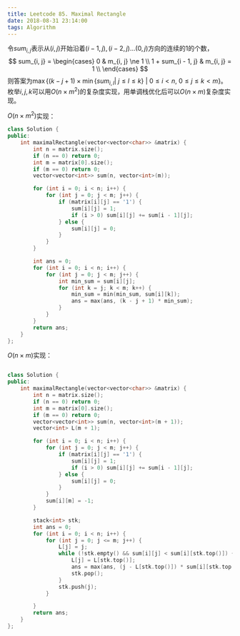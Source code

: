 ```yaml
---
title: Leetcode 85. Maximal Rectangle
date: 2018-08-31 23:14:00
tags: Algorithm
---
```


令$sum_{i, j}$表示从$(i, j)$开始沿着$(i - 1, j), (i - 2, j) \dots (0, j)$方向的连续的$1$的个数，
$$
sum_{i, j} = \begin{cases}
	0 & m_{i, j} \ne 1 \\
	1 + sum_{i - 1, j} & m_{i, j} = 1 \\
\end{cases}
$$
则答案为$\max \left\{(k - j + 1) \times \min\{sum_{i, l} | \ j \le l \le k  \} \ | \ 0 \le i < n, \ 0 \le j \le k < m  \right\}$。
枚举$i, j, k$可以用$O(n \times m^2)$的复杂度实现，用单调栈优化后可以$O(n \times m)$复杂度实现。

$O(n \times m^2)$实现：
```cpp
class Solution {
public:
    int maximalRectangle(vector<vector<char>> &matrix) {
        int n = matrix.size();
        if (n == 0) return 0;
        int m = matrix[0].size();
        if (m == 0) return 0;
        vector<vector<int>> sum(n, vector<int>(m));

        for (int i = 0; i < n; i++) {
            for (int j = 0; j < m; j++) {
                if (matrix[i][j] == '1') {
                    sum[i][j] = 1;
                    if (i > 0) sum[i][j] += sum[i - 1][j];
                } else {
                    sum[i][j] = 0;
                }
            }
        }

        int ans = 0;
        for (int i = 0; i < n; i++) {
            for (int j = 0; j < m; j++) {
                int min_sum = sum[i][j];
                for (int k = j; k < m; k++) {
                    min_sum = min(min_sum, sum[i][k]);
                    ans = max(ans, (k - j + 1) * min_sum);
                }
            }
        }
        return ans;
    }
};
```

$O(n \times m)$实现：
```cpp

class Solution {
public:
    int maximalRectangle(vector<vector<char>> &matrix) {
        int n = matrix.size();
        if (n == 0) return 0;
        int m = matrix[0].size();
        if (m == 0) return 0;
        vector<vector<int>> sum(n, vector<int>(m + 1));
        vector<int> L(m + 1);

        for (int i = 0; i < n; i++) {
            for (int j = 0; j < m; j++) {
                if (matrix[i][j] == '1') {
                    sum[i][j] = 1;
                    if (i > 0) sum[i][j] += sum[i - 1][j];
                } else {
                    sum[i][j] = 0;
                }
            }
            sum[i][m] = -1;
        }

        stack<int> stk;
        int ans = 0;
        for (int i = 0; i < n; i++) {
            for (int j = 0; j <= m; j++) {
                L[j] = j;
                while (!stk.empty() && sum[i][j] < sum[i][stk.top()]) {
                    L[j] = L[stk.top()];
                    ans = max(ans, (j - L[stk.top()]) * sum[i][stk.top()]);
                    stk.pop();
                }
                stk.push(j);
            }

        }
        return ans;
    }
};
```